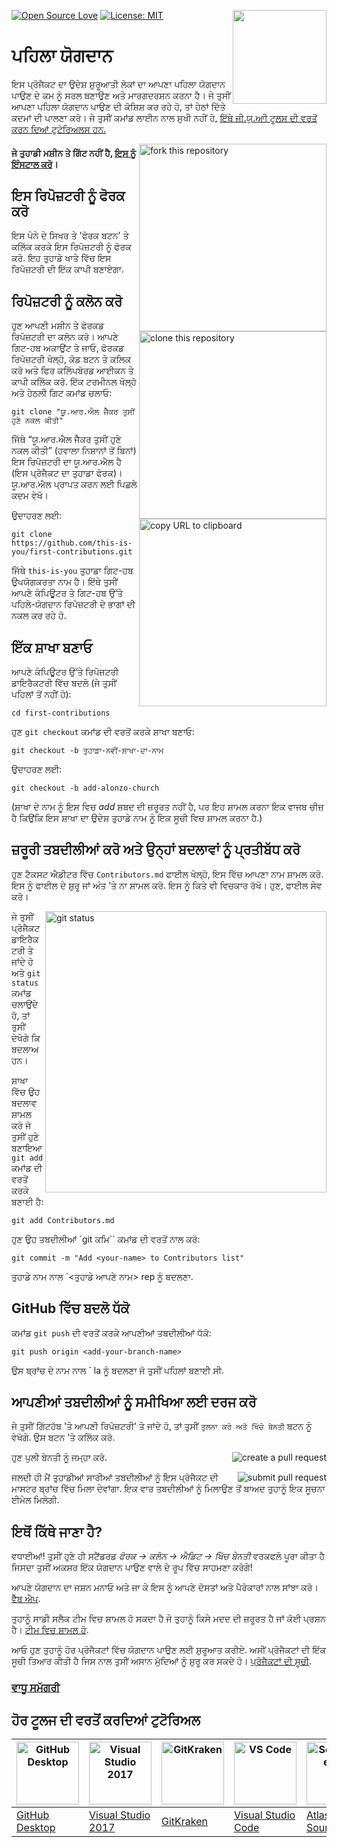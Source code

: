 [![Open Source Love](https://badges.frapsoft.com/os/v1/open-source.svg?v=103)](https://github.com/ellerbrock/open-source-badges/)
[<img align="right" width="150" src="https://firstcontributions.github.io/assets/Readme/join-slack-team.png">](https://join.slack.com/t/firstcontributors/shared_invite/zt-1hg51qkgm-Xc7HxhsiPYNN3ofX2_I8FA)
[![License: MIT](https://img.shields.io/badge/License-MIT-green.svg)](https://opensource.org/licenses/MIT)

# ਪਹਿਲਾ ਯੋਗਦਾਨ

ਇਸ ਪ੍ਰੋਜੈਕਟ ਦਾ ਉਦੇਸ਼ ਸ਼ੁਰੂਆਤੀ ਲੋਕਾਂ ਦਾ ਆਪਣਾ ਪਹਿਲਾ ਯੋਗਦਾਨ ਪਾਉਣ ਦੇ ਕਮ ਨੂੰ ਸਰਲ ਬਣਾਉਣ ਅਤੇ ਮਾਰਗਦਰਸ਼ਨ ਕਰਨਾ ਹੈ। ਜੇ ਤੁਸੀਂ ਆਪਣਾ ਪਹਿਲਾ ਯੋਗਦਾਨ ਪਾਉਣ ਦੀ ਕੋਸ਼ਿਸ਼ ਕਰ ਰਹੇ ਹੋ, ਤਾਂ ਹੇਠਾਂ ਦਿੱਤੇ ਕਦਮਾਂ ਦੀ ਪਾਲਣਾ ਕਰੋ।
ਜੇ ਤੁਸੀਂ ਕਮਾਂਡ ਲਾਈਨ ਨਾਲ ਸੁਖੀ ਨਹੀਂ ਹੋ, [ਇੱਥੇ ਜੀ.ਯੁ.ਆੀ ਟੂਲਸ ਦੀ ਵਰਤੋਂ ਕਰਨ ਦਿਆਂ ਟੁਟੋਰਿਅਲਸ ਹਨ.](#ਹੋਰ-ਟੂਲਜ-ਦੀ-ਵਰਤੋਂ-ਕਰਦਿਆਂ-ਟੁਟੋਰਿਅਲ)

<img align="right" width="300" src="https://firstcontributions.github.io/assets/Readme/fork.png" alt="fork this repository" />

#### ਜੇ ਤੁਹਾਡੀ ਮਸ਼ੀਨ ਤੇ ਗਿੱਟ ਨਹੀਂ ਹੈ, [ਇਸ ਨੂੰ ਇੰਸਟਾਲ ਕਰੋ](https://help.github.com/articles/set-up-git/)।

## ਇਸ ਰਿਪੋਜ਼ਟਰੀ ਨੂੰ ਫੋਰਕ ਕਰੋ
ਇਸ ਪੰਨੇ ਦੇ ਸਿਖਰ ਤੇ 'ਫੋਰਕ ਬਟਨ' ਤੇ ਕਲਿੱਕ ਕਰਕੇ ਇਸ ਰਿਪੋਜ਼ਟਰੀ ਨੂੰ ਫੋਰਕ ਕਰੋ. ਇਹ ਤੁਹਾਡੇ ਖਾਤੇ ਵਿੱਚ ਇਸ ਰਿਪੋਜ਼ਟਰੀ ਦੀ ਇੱਕ ਕਾਪੀ ਬਣਾਏਗਾ.

## ਰਿਪੋਜ਼ਟਰੀ ਨੂੰ ਕਲੋਨ ਕਰੋ
<img align="right" width="300" src="https://firstcontributions.github.io/assets/Readme/clone.png" alt="clone this repository" />

ਹੁਣ ਆਪਣੀ ਮਸ਼ੀਨ ਤੇ ਫੋਰਕਡ ਰਿਪੋਜ਼ਟਰੀ ਦਾ ਕਲੋਨ ਕਰੋ। ਆਪਣੇ ਗਿਟ-ਹਬ ਅਕਾਉਂਟ ਤੇ ਜਾਓ, ਫੋਰਕਡ ਰਿਪੋਜ਼ਟਰੀ ਖੋਲ੍ਹੋ, ਕੋਡ ਬਟਨ ਤੇ ਕਲਿਕ ਕਰੋ ਅਤੇ ਫਿਰ ਕਲਿੱਪਬੋਰਡ ਆਈਕਨ ਤੇ ਕਾਪੀ ਕਲਿੱਕ ਕਰੋ.
ਇੱਕ ਟਰਮੀਨਲ ਖੋਲ੍ਹੋ ਅਤੇ ਹੇਠਲੀ ਗਿਟ ਕਮਾਂਡ ਚਲਾਓ:

```
git clone "ਯੂ.ਆਰ.ਐਲ ਜੇੈਕਰ ਤੁਸੀਂ ਹੁਣੇ ਨਕਲ ਕੀਤੀ"
```

ਜਿੱਥੇ “ਯੂ.ਆਰ.ਐਲ ਜੇੈਕਰ ਤੁਸੀਂ ਹੁਣੇ ਨਕਲ ਕੀਤੀ” (ਹਵਾਲਾ ਨਿਸ਼ਾਨਾਂ ਤੋਂ ਬਿਨਾਂ) ਇਸ ਰਿਪੋਜ਼ਟਰੀ ਦਾ ਯੂ.ਆਰ.ਐਲ ਹੈ (ਇਸ ਪ੍ਰੋਜੈਕਟ ਦਾ ਤੁਹਾਡਾ ਫੋਰਕ)। ਯੂ.ਆਰ.ਐਲ ਪ੍ਰਾਪਤ ਕਰਨ ਲਈ ਪਿਛਲੇ ਕਦਮ ਵੇਖੋ।
<img align="right" width="300" src="https://firstcontributions.github.io/assets/Readme/copy-to-clipboard.png" alt="copy URL to clipboard" />

ਉਦਾਹਰਣ ਲਈ:
```
git clone https://github.com/this-is-you/first-contributions.git
```

ਜਿੱਥੇ `this-is-you`  ਤੁਹਾਡਾ ਗਿਟ-ਹਬ ਉਪਯੋਗਕਰਤਾ ਨਾਮ ਹੈ। ਇੱਥੇ ਤੁਸੀਂ ਆਪਣੇ ਕੰਪਿਊਟਰ ਤੇ ਗਿਟ-ਹਬ ਉੱਤੇ ਪਹਿਲੇ-ਯੋਗਦਾਨ ਰਿਪੋਜ਼ਟਰੀ ਦੇ ਭਾਗਾਂ ਦੀ ਨਕਲ ਕਰ ਰਹੇ ਹੋ.

## ਇੱਕ ਸ਼ਾਖਾ ਬਣਾਓ
ਆਪਣੇ ਕੰਪਿਊਟਰ ਉੱਤੇ ਰਿਪੋਜ਼ਟਰੀ ਡਾਇਰੈਕਟਰੀ ਵਿੱਚ ਬਦਲੋ (ਜੇ ਤੁਸੀਂ ਪਹਿਲਾਂ ਤੋਂ ਨਹੀਂ ਹੋ):

```
cd first-contributions
```

ਹੁਣ `git checkout` ਕਮਾਂਡ ਦੀ ਵਰਤੋਂ ਕਰਕੇ ਸ਼ਾਖਾ ਬਣਾਓ:

```
git checkout -b ਤੁਹਾਡਾ-ਨਵੀਂ-ਸ਼ਾਖਾ-ਦਾ-ਨਾਮ
```

ਉਦਾਹਰਣ ਲਈ:

```
git checkout -b add-alonzo-church
```

(ਸ਼ਾਖਾ ਦੇ ਨਾਮ ਨੂੰ ਇਸ ਵਿਚ _add_ ਸ਼ਬਦ ਦੀ ਜ਼ਰੂਰਤ ਨਹੀਂ ਹੈ, ਪਰ ਇਹ ਸ਼ਾਮਲ ਕਰਨਾ ਇਕ ਵਾਜਬ ਚੀਜ਼ ਹੈ ਕਿਉਂਕਿ ਇਸ ਸ਼ਾਖਾ ਦਾ ਉਦੇਸ਼ ਤੁਹਾਡੇ ਨਾਮ ਨੂੰ ਇਕ ਸੂਚੀ ਵਿਚ ਸ਼ਾਮਲ ਕਰਨਾ ਹੈ.)

## ਜ਼ਰੂਰੀ ਤਬਦੀਲੀਆਂ ਕਰੋ ਅਤੇ ਉਨ੍ਹਾਂ ਬਦਲਾਵਾਂ ਨੂੰ ਪ੍ਰਤੀਬੱਧ ਕਰੋ
ਹੁਣ ਟੈਕਸਟ ਐਡੀਟਰ ਵਿੱਚ `Contributors.md` ਫਾਈਲ ਖੋਲ੍ਹੋ, ਇਸ ਵਿੱਚ ਆਪਣਾ ਨਾਮ ਸ਼ਾਮਲ ਕਰੋ. ਇਸ ਨੂੰ ਫਾਈਲ ਦੇ ਸ਼ੁਰੂ ਜਾਂ ਅੰਤ 'ਤੇ ਨਾ ਸ਼ਾਮਲ ਕਰੋ. ਇਸ ਨੂੰ ਕਿਤੇ ਵੀ ਵਿਚਕਾਰ ਰੱਖੋ। ਹੁਣ, ਫਾਈਲ ਸੇਵ ਕਰੋ।

<img align="right" width="450" src="https://firstcontributions.github.io/assets/Readme/git-status.png" alt="git status" />

ਜੇ ਤੁਸੀਂ ਪ੍ਰੋਜੈਕਟ ਡਾਇਰੈਕਟਰੀ ਤੇ ਜਾਂਦੇ ਹੋ ਅਤੇ `git status` ਕਮਾਂਡ ਚਲਾਉਂਦੇ ਹੋ, ਤਾਂ ਤੁਸੀਂ ਦੇਖੋਗੇ ਕਿ ਬਦਲਾਅ ਹਨ।

ਸ਼ਾਖਾ ਵਿੱਚ ਉਹ ਬਦਲਾਵ ਸ਼ਾਮਲ ਕਰੋ ਜੋ ਤੁਸੀਂ ਹੁਣੇ ਬਣਾਇਆ `git add` ਕਮਾਂਡ ਦੀ ਵਰਤੋਂ ਕਰਕੇ ਬਣਾਈ ਹੈ:

```
git add Contributors.md
```

ਹੁਣ ਉਹ ਤਬਦੀਲੀਆਂ `git ਕਮਿ`` ਕਮਾਂਡ ਦੀ ਵਰਤੋਂ ਨਾਲ ਕਰੋ:

```
git commit -m "Add <your-name> to Contributors list"
```

ਤੁਹਾਡੇ ਨਾਮ ਨਾਲ `<ਤੁਹਾਡੇ ਆਪਣੇ ਨਾਮ> rep ਨੂੰ ਬਦਲਣਾ.

## GitHub ਵਿੱਚ ਬਦਲੋ ਧੱਕੋ

ਕਮਾਂਡ `git push` ਦੀ ਵਰਤੋਂ ਕਰਕੇ ਆਪਣੀਆਂ ਤਬਦੀਲੀਆਂ ਧੱਕੋ:

```
git push origin <add-your-branch-name>
```

ਉਸ ਬ੍ਰਾਂਚ ਦੇ ਨਾਮ ਨਾਲ `<add-your-branch-name> la ਨੂੰ ਬਦਲਣਾ ਜੋ ਤੁਸੀਂ ਪਹਿਲਾਂ ਬਣਾਈ ਸੀ.

## ਆਪਣੀਆਂ ਤਬਦੀਲੀਆਂ ਨੂੰ ਸਮੀਖਿਆ ਲਈ ਦਰਜ ਕਰੋ

ਜੇ ਤੁਸੀਂ ਗਿੱਟਹੱਬ 'ਤੇ ਆਪਣੀ ਰਿਪੋਜ਼ਟਰੀ' ਤੇ ਜਾਂਦੇ ਹੋ, ਤਾਂ ਤੁਸੀਂ `ਤੁਲਨਾ ਕਰੋ ਅਤੇ ਖਿੱਚੋ ਬੇਨਤੀ` ਬਟਨ ਨੂੰ ਵੇਖੋਗੇ. ਉਸ ਬਟਨ 'ਤੇ ਕਲਿੱਕ ਕਰੋ.

<img style="float: right;" src="https://firstcontributions.github.io/assets/Readme/compare-and-pull.png" alt="create a pull request" />

ਹੁਣ ਪੁਲੀ ਬੇਨਤੀ ਨੂੰ ਜਮ੍ਹਾ ਕਰੋ.

<img style="float: right;" src="https://firstcontributions.github.io/assets/Readme/submit-pull-request.png" alt="submit pull request" />

ਜਲਦੀ ਹੀ ਮੈਂ ਤੁਹਾਡੀਆਂ ਸਾਰੀਆਂ ਤਬਦੀਲੀਆਂ ਨੂੰ ਇਸ ਪ੍ਰੋਜੈਕਟ ਦੀ ਮਾਸਟਰ ਬ੍ਰਾਂਚ ਵਿੱਚ ਮਿਲਾ ਦੇਵਾਂਗਾ. ਇਕ ਵਾਰ ਤਬਦੀਲੀਆਂ ਨੂੰ ਮਿਲਾਉਣ ਤੋਂ ਬਾਅਦ ਤੁਹਾਨੂੰ ਇਕ ਸੂਚਨਾ ਈਮੇਲ ਮਿਲੇਗੀ.

## ਇਥੋਂ ਕਿੱਥੇ ਜਾਣਾ ਹੈ?

ਵਧਾਈਆਂ! ਤੁਸੀਂ ਹੁਣੇ ਹੀ ਸਟੈਂਡਰਡ _ਫੋਰਕ -> ਕਲੋਨ -> ਐਡਿਟ -> ਖਿੱਚ ਬੇਨਤੀ_ ਵਰਕਫਲੋ ਪੂਰਾ ਕੀਤਾ ਹੈ ਜਿਸਦਾ ਤੁਸੀਂ ਅਕਸਰ ਇੱਕ ਯੋਗਦਾਨ ਪਾਉਣ ਵਾਲੇ ਦੇ ਰੂਪ ਵਿੱਚ ਸਾਹਮਣਾ ਕਰੋਗੇ!

ਆਪਣੇ ਯੋਗਦਾਨ ਦਾ ਜਸ਼ਨ ਮਨਾਓ ਅਤੇ ਜਾ ਕੇ ਇਸ ਨੂੰ ਆਪਣੇ ਦੋਸਤਾਂ ਅਤੇ ਪੈਰੋਕਾਰਾਂ ਨਾਲ ਸਾਂਝਾ ਕਰੋ। [ਵੈੱਬ ਐਪ](https://firstcontributions.github.io/#social-share).

ਤੁਹਾਨੂੰ ਸਾਡੀ ਸਲੈਕ ਟੀਮ ਵਿਚ ਸ਼ਾਮਲ ਹੋ ਸਕਦਾ ਹੈ ਜੇ ਤੁਹਾਨੂੰ ਕਿਸੇ ਮਦਦ ਦੀ ਜ਼ਰੂਰਤ ਹੈ ਜਾਂ ਕੋਈ ਪ੍ਰਸ਼ਨ ਹੈ। [ਟੀਮ ਵਿਚ ਸ਼ਾਮਲ ਹੋ](https://join.slack.com/t/firstcontributors/shared_invite/zt-1hg51qkgm-Xc7HxhsiPYNN3ofX2_I8FA).

ਆਓ ਹੁਣ ਤੁਹਾਨੂੰ ਹੋਰ ਪ੍ਰੋਜੈਕਟਾਂ ਵਿੱਚ ਯੋਗਦਾਨ ਪਾਉਣ ਲਈ ਸ਼ੁਰੂਆਤ ਕਰੀਏ. ਅਸੀਂ ਪ੍ਰੋਜੈਕਟਾਂ ਦੀ ਇੱਕ ਸੂਚੀ ਤਿਆਰ ਕੀਤੀ ਹੈ ਜਿਸ ਨਾਲ ਤੁਸੀਂ ਅਸਾਨ ਮੁੱਦਿਆਂ ਨੂੰ ਸ਼ੁਰੂ ਕਰ ਸਕਦੇ ਹੋ। [ਪ੍ਰੋਜੈਕਟਾਂ ਦੀ ਸੂਚੀ](https://firstcontributions.github.io/#project-list).

### [ਵਾਧੂ ਸਮੱਗਰੀ](additional-material/git_workflow_scenarios/additional-material.md)

## ਹੋਰ ਟੂਲਜ ਦੀ ਵਰਤੋਂ ਕਰਦਿਆਂ ਟੁਟੋਰਿਅਲ

| <a href="../gui-tool-tutorials/github-desktop-tutorial.md"><img alt="GitHub Desktop" src="https://desktop.github.com/images/desktop-icon.svg" width="100"></a> | <a href="../gui-tool-tutorials/github-windows-vs2017-tutorial.md"><img alt="Visual Studio 2017" src="https://upload.wikimedia.org/wikipedia/commons/c/cd/Visual_Studio_2017_Logo.svg" width="100"></a> | <a href="../gui-tool-tutorials/gitkraken-tutorial.md"><img alt="GitKraken" src="https://firstcontributions.github.io/assets/Readme/gk-icon.png" width="100"></a> | <a href="../gui-tool-tutorials/github-windows-vs-code-tutorial.md"><img alt="VS Code" src="https://upload.wikimedia.org/wikipedia/commons/2/2d/Visual_Studio_Code_1.18_icon.svg" width=100></a> | <a href="../gui-tool-tutorials/sourcetree-macos-tutorial.md"><img alt="Sourcetree App" src="https://wac-cdn.atlassian.com/dam/jcr:81b15cde-be2e-4f4a-8af7-9436f4a1b431/Sourcetree-icon-blue.svg" width=100></a> | <a href="../gui-tool-tutorials/github-windows-intellij-tutorial.md"><img alt="IntelliJ IDEA" src="https://upload.wikimedia.org/wikipedia/commons/thumb/9/9c/IntelliJ_IDEA_Icon.svg/512px-IntelliJ_IDEA_Icon.svg.png" width=100></a> |
| ----------------------------------------------------------------------------------------------------------------------------------------------------------- | --------------------------------------------------------------------------------------------------------------------------------------------------------------------------------------------------- | ------------------------------------------------------------------------------------------------------------------- | -------------------------------------------------------------------------------------------------------------------------------------------------------------------------------------------- | ------------------------------------------------------------------------------------------------------------------------------------------------------------------------------------------------------------ | ----------------------------------------------------------------------------------------------------------------------------------------------------------------------------------------- |
| [GitHub Desktop](../gui-tool-tutorials/github-desktop-tutorial.md)                                                                                             | [Visual Studio 2017](../gui-tool-tutorials/github-windows-vs2017-tutorial.md)                                                                                                                          | [GitKraken](../gui-tool-tutorials/gitkraken-tutorial.md)                                                               | [Visual Studio Code](../gui-tool-tutorials/github-windows-vs-code-tutorial.md)                                                                                                                  | [Atlassian Sourcetree](../gui-tool-tutorials/sourcetree-macos-tutorial.md)                                                                                                                                      | [IntelliJ IDEA](../gui-tool-tutorials/github-windows-intellij-tutorial.md)                                                                                                                   |
